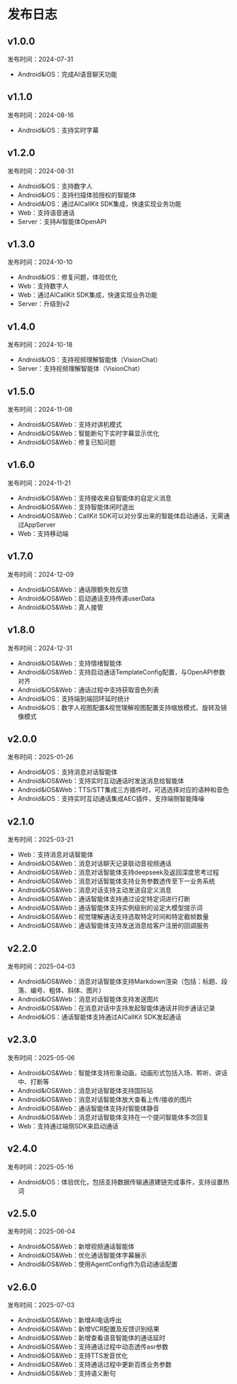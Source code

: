 # 发布日志

## v1.0.0
发布时间：2024-07-31
* Android&iOS：完成AI语音聊天功能

## v1.1.0
发布时间：2024-08-16
* Android&iOS：支持实时字幕

## v1.2.0
发布时间：2024-08-31
* Android&iOS：支持数字人
* Android&iOS：支持扫描体验授权的智能体
* Android&iOS：通过AICallKit SDK集成，快速实现业务功能
* Web：支持语音通话
* Server：支持AI智能体OpenAPI

## v1.3.0
发布时间：2024-10-10
* Android&iOS：修复问题，体验优化
* Web：支持数字人
* Web：通过AICallKit SDK集成，快速实现业务功能
* Server：升级到v2

## v1.4.0
发布时间：2024-10-18
* Android&iOS：支持视频理解智能体（VisionChat）
* Server：支持视频理解智能体（VisionChat）

## v1.5.0
发布时间：2024-11-08
* Android&iOS&Web：支持对讲机模式
* Android&iOS&Web：智能断句下实时字幕显示优化
* Android&iOS&Web：修复已知问题


## v1.6.0
发布时间：2024-11-21
* Android&iOS&Web：支持接收来自智能体的自定义消息
* Android&iOS&Web：支持智能体闲时退出
* Android&iOS&Web：CallKit SDK可以对分享出来的智能体启动通话，无需通过AppServer
* Web：支持移动端

## v1.7.0
发布时间：2024-12-09
* Android&iOS&Web：通话限额失败反馈
* Android&iOS&Web：启动通话支持传递userData
* Android&iOS&Web：真人接管

## v1.8.0
发布时间：2024-12-31
* Android&iOS&Web：支持情绪智能体
* Android&iOS&Web：支持启动通话TemplateConfig配置，与OpenAPI参数对齐
* Android&iOS&Web：通话过程中支持获取音色列表
* Android&iOS：支持端到端回环延时统计
* Android&iOS：数字人视图配置&视觉理解视图配置支持缩放模式、旋转及镜像模式

## v2.0.0
发布时间：2025-01-26
* Android&iOS：支持消息对话智能体
* Android&iOS&Web：支持实时互动通话时发送消息给智能体
* Android&iOS&Web：TTS/STT集成三方插件时，可选选择对应的语种和音色
* Android&iOS：支持实时互动通话集成AEC插件，支持端侧智能降噪


## v2.1.0
发布时间：2025-03-21
* Web：支持消息对话智能体
* Android&iOS&Web：消息对话聊天记录联动音视频通话
* Android&iOS&Web：消息对话智能体支持deepseek及返回深度思考过程
* Android&iOS&Web：消息对话智能体支持业务参数透传至下一业务系统
* Android&iOS&Web：消息对话支持主动发送自定义消息
* Android&iOS&Web：通话智能体支持通过设定特定词进行打断
* Android&iOS&Web：通话智能体支持实例级别的设定大模型提示词
* Android&iOS&Web：视觉理解通话支持选取特定时间和特定截帧数量
* Android&iOS&Web：通话智能体支持发送消息给客户注册的回调服务

## v2.2.0
发布时间：2025-04-03
* Android&iOS&Web：消息对话智能体支持Markdown渲染（包括：标题、段落、编号、粗体、斜体、图片）
* Android&iOS&Web：消息对话智能体支持发送图片
* Android&iOS&Web：在消息对话中支持发起智能体通话并同步通话记录
* Android&iOS：通话智能体支持通过AICallKit SDK发起通话

## v2.3.0
发布时间：2025-05-06
* Android&iOS&Web：智能体支持形象动画，动画形式包括入场、聆听、讲话中、打断等
* Android&iOS&Web：消息对话智能体支持国际站
* Android&iOS&Web：消息对话智能体放大查看上传/接收的图片
* Android&iOS&Web：通话智能体支持对智能体静音
* Android&iOS&Web：消息对话智能体支持在一个提问智能体多次回复
* Web：支持通过端侧SDK来启动通话

## v2.4.0
发布时间：2025-05-16
* Android&iOS：体验优化，包括支持数据传输通道建链完成事件，支持设置热词


## v2.5.0
发布时间：2025-06-04
* Android&iOS&Web：新增视频通话智能体
* Android&iOS&Web：优化通话智能体字幕展示
* Android&iOS&Web：使用AgentConfig作为启动通话配置

## v2.6.0
发布时间：2025-07-03
* Android&iOS&Web：新增AI电话呼出
* Android&iOS&Web：新增VCR配置及反馈识别结果
* Android&iOS&Web：新增查看语音智能体的通话延时
* Android&iOS&Web：支持通话过程中动态透传asr参数
* Android&iOS&Web：支持TTS发音优化
* Android&iOS&Web：支持通话过程中更新百炼业务参数
* Android&iOS&Web：支持语义断句
